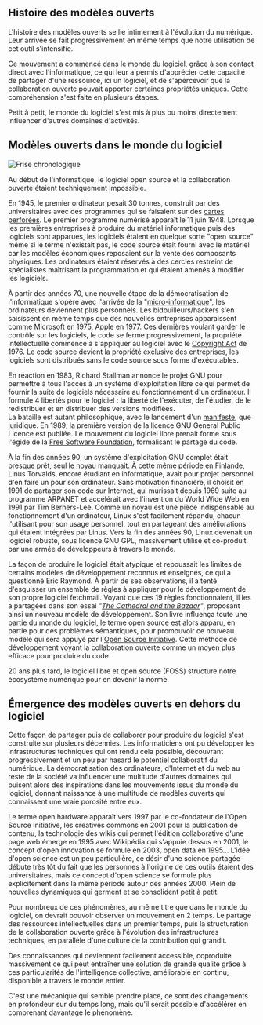 ## Histoire des modèles ouverts

L'histoire des modèles ouverts se lie intimement à l'évolution du numérique. Leur arrivée se fait progressivement en même temps que notre utilisation de cet outil s'intensifie.

Ce mouvement a commencé dans le monde du logiciel, grâce à son contact direct avec l'informatique, ce qui leur a permis d'apprécier cette capacité de partager d'une ressource, ici un logiciel, et de s'apercevoir que la collaboration ouverte pouvait apporter certaines propriétés uniques. Cette compréhension  s'est faite en plusieurs étapes.

Petit à petit, le monde du logiciel s'est mis à plus ou moins directement influencer d'autres domaines d'activités.

## Modèles ouverts dans le monde du logiciel

![Frise chronologique](https://raw.githubusercontent.com/Open-Models/Brique/main/images/frise-chronologique-open-source.png)

Au début de l'informatique, le logiciel open source et la collaboration ouverte étaient techniquement impossible.

En 1945, le premier ordinateur pesait 30 tonnes, construit par des universitaires avec des programmes qui se faisaient sur des [cartes perforées](https://raw.githubusercontent.com/Open-Models/Brique/main/images/carte_perforee.png). Le premier programme numérisé apparaît le 11 juin 1948. Lorsque les premières entreprises à produire du matériel informatique puis des logiciels sont apparues,  les logiciels étaient en quelque sorte "open source" même si le terme n'existait pas, le code source était fourni avec le matériel car les modèles économiques reposaient sur la vente des composants physiques. Les ordinateurs étaient réservés à des cercles restreint de spécialistes maîtrisant la programmation et qui étaient amenés à modifier les logiciels.

À partir des années 70, une nouvelle étape de la démocratisation de l'informatique s'opère avec l'arrivée de la "[micro-informatique](https://fr.wikipedia.org/wiki/Micro-informatique)", les ordinateurs deviennent plus personnels. Les bidouilleurs/hackers s'en saisissent en même temps que des nouvelles entreprises apparaissent comme Microsoft en 1975, Apple en 1977. Ces dernières voulant garder le contrôle sur les logiciels, le code se ferme progressivement, la propriété intellectuelle commence à s'appliquer au logiciel avec le [Copyright Act](https://fr.wikipedia.org/wiki/Copyright_Act_(1976)) de 1976. Le code source devient la propriété exclusive des entreprises, les logiciels sont distribués sans le code source sous forme d'exécutables.

En réaction en 1983, Richard Stallman annonce le projet GNU pour permettre à tous l'accès à un système d'exploitation libre ce qui permet de fournir la suite de logiciels nécessaire au fonctionnement d'un ordinateur. Il formule 4 libertés pour le logiciel : la liberté de l'exécuter, de l'étudier, de le redistribuer et en distribuer des versions modifiées.  
La bataille est autant philosophique, avec le lancement d'un [manifeste](https://www.gnu.org/gnu/manifesto.fr.html), que juridique. En 1989, la première version de la licence GNU General Public Licence est publiée. Le mouvement du logiciel libre prenait forme sous l'égide de la [Free Software Foundation](https://www.fsf.org/), formalisant le partage du code.

À la fin des années 90, un système d'exploitation GNU complet était presque prêt, seul le [noyau](https://fr.wikipedia.org/wiki/Noyau_de_syst%C3%A8me_d%27exploitation) manquait. À cette même période en Finlande, Linus Torvalds, encore étudiant en informatique, avait pour projet personnel d'en faire un pour son ordinateur. Sans motivation financière, il choisit en 1991 de partager son code sur Internet, qui murissait depuis 1969 suite au programme ARPANET et accélérait avec l'invention du World Wide Web en 1991 par Tim Berners-Lee. Comme un noyau est une pièce indispensable au fonctionnement d'un ordinateur, Linux s'est facilement répandu, chacun l'utilisant pour son usage personnel, tout en partageant des améliorations qui étaient intégrées par Linus. Vers la fin des années 90, Linux devenait un logiciel robuste, sous licence GNU GPL, massivement utilisé et co-produit par une armée de développeurs à travers le monde.

La façon de produire le logiciel était atypique et repoussait les limites de certains modèles de développement reconnus et enseignés, ce qui a questionné Eric Raymond. À partir de ses observations, il a tenté d'esquisser un ensemble de règles à appliquer pour le développement de son propre logiciel fetchmail. Voyant que ces 19 règles fonctionnaient, il les a partagées dans son essai *"[The Cathedral and the Bazaar](http://www.catb.org/~esr/writings/cathedral-bazaar/)"*, proposant ainsi un nouveau modèle de développement. Son livre influença toute une partie du monde du logiciel, le terme open source est alors apparu, en partie pour des problèmes sémantiques,  pour promouvoir ce nouveau modèle qui sera appuyé par l'[Open Source Initiative](https://opensource.org/). Cette méthode de développement voyant la collaboration ouverte comme un moyen plus efficace pour produire du code.

20 ans plus tard, le logiciel libre et open source (FOSS) structure notre écosystème numérique pour en devenir la norme.

## Émergence des modèles ouverts en dehors du logiciel

Cette façon de partager puis de collaborer pour produire du logiciel s'est construite sur plusieurs décennies. Les informaticiens ont pu développer les infrastructures techniques qui ont rendu cela possible, découvrant progressivement et un peu par hasard le potentiel collaboratif du numérique. La démocratisation des ordinateurs, d'Internet et du web au reste de la société va influencer une multitude d'autres domaines qui puisent alors des inspirations dans les mouvements issus du monde du logiciel, donnant naissance à une multitude de modèles ouverts qui connaissent une vraie porosité entre eux.

Le terme open hardware apparaît vers 1997 par le co-fondateur de l'Open Source Initiative, les creatives commons en 2001 pour la publication de contenu, la technologie des wikis qui permet l'édition collaborative d'une page web émerge en 1995 avec Wikipédia qui s'appuie dessus en 2001, le concept d'open innovation se formule en 2003, open data en 1995... L'idée d'open science est un peu particulière, ce désir d'une science partagée débute très tôt du fait que les personnes à l'origine de ces outils étaient des universitaires, mais ce concept d'open science se formule plus explicitement dans la même période autour des années 2000. Plein de nouvelles dynamiques qui germent et se consolident petit à petit.

Pour nombreux de ces phénomènes, au même titre que dans le monde du logiciel, on devrait pouvoir observer un mouvement en 2 temps. Le partage des ressources intellectuelles dans un premier temps, puis la structuration de la collaboration ouverte grâce à l'évolution des infrastructures techniques, en parallèle d'une culture de la contribution qui grandit.

Des connaissances qui deviennent facilement accessible, coproduite massivement ce qui peut entraîner une solution de grande qualité grâce à ces particularités de l'intelligence collective, améliorable en continu, disponible à travers le monde entier.

C'est une mécanique qui semble prendre place, ce sont des changements en profondeur sur du temps long, mais qu'il serait possible d'accélérer en comprenant davantage le phénomène.
